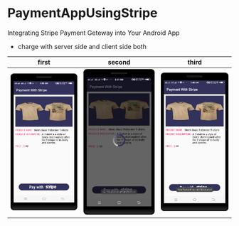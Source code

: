 PaymentAppUsingStripe
==========
Integrating Stripe Payment Geteway into Your Android App
* charge with server side and client side both

| first      | second      | third   | 
|------------|-------------|-------------|
| <img src="https://github.com/rohitnotes/PaymentAppUsingStripe/blob/master/screen/1.png" width="250"> | <img src="https://github.com/rohitnotes/PaymentAppUsingStripe/blob/master/screen/2.png" width="250"> | <img src="https://github.com/rohitnotes/PaymentAppUsingStripe/blob/master/screen/3.png" width="250"> | 
